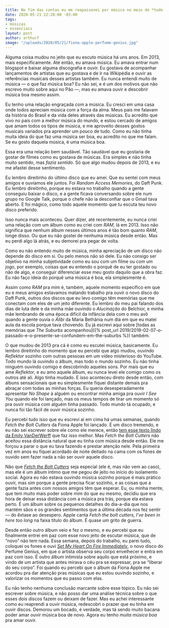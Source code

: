 ```yaml
---
title: No fim das contas eu me reapaixonei por música no meio de *tudo isso*
date: 2020-05-21 22:28:00 -03:00
tags:
- músicas
- essenciais
layout: post
author: arthurf
image: "/uploads/2020/05/21/fiona-apple-perfume-genius.jpg"
---
```


Alguma coisa mudou no jeito que eu escuto música há uns anos. Em 2013, mais especificamente. Até então, eu amava música. Eu amava entrar num blogspot e baixar alguma discografia e ouvir. Eu gostava de acompanhar lançamentos de artistas que eu gostava e de ir na Wikipédia e ouvir as referências musicais desses artistas também. Eu nunca entendi muito de música — o que faz música boa? Eu não sei, e é um dos motivos que não escrevo muito sobre aqui no Pão —, mas eu amava ouvir e descobrir música boa mesmo assim.

Eu tenho uma relação engraçada com a música. Eu cresci em uma casa onde todos apreciam música com a força da alma. Meus pais me falavam da história do Brasil e da vida deles através das músicas. Eu acredito que vivo no país com a melhor música do mundo, e estou cercado de amigos que amam todos os tipos de música, e me aproveito desses gostos musicais variados pra aprender um pouco de tudo. Como eu não tinha muita ideia do que faz uma música ser boa, eu acredito no que me falam. Se eu gosto daquela música, é uma música boa.

Essa era uma relação bem saudável. Tão saudável que eu gostaria de gostar de filmes como eu gostava de músicas. Era simples e não tinha muito sentido, mas _fazia sentido_. Só que algo mudou depois de 2013, e eu me afastei desse sentimento.

Eu lembro direitinho do último disco que eu amei. Que eu sentei com meus amigos e ouvíamos ele juntos. Foi _Random Access Memories_, do Daft Punk. Eu lembro direitinho, porque eu estava no trabalho quando a gente conseguiu baixar o disco, e a gente ficava conversando sobre ele num grupo no Google Talk, porque o chefe não ia desconfiar que o Gmail tava aberto. E foi mágico, como todo aquele momento que tu escuta teu novo disco preferido.

Isso nunca mais aconteceu. Quer dizer, até recentemente, eu nunca criei uma relação com um álbum como eu criei com _RAM_, lá em 2013. Isso não significa que nenhum álbum nesses últimos anos é tão bom quanto _RAM_, longe disso. Ou que eu não gostei de nenhuma música desde então. Mas eu perdi algo lá atrás, e eu demorei pra pegar de volta.

Como eu não entendo muito de música, minha apreciação de um disco não depende do disco em si. Ou pelo menos não só dele. Eu não consigo ser objetivo na minha subjetividade como eu sou com um filme ou com um jogo, por exemplo, coisas que eu entendo o porquê de eu ter gostado ou não de algo, e conseguir diferenciar esse meu gosto daquilo que a obra faz. Eu não faço ideia do porquê uma música é boa, ela simplesmente é.

Assim como _RAM_ pra mim é, também, aquele momento específico em que eu e meus amigos estavamos matando trabalho pra ouvir o novo disco do Daft Punk, outros dos discos que eu levo comigo têm memórias que me conectam com eles de um jeito diferente. Eu lembro do meu pai falando dos dias de luta dele e da minha mãe ouvindo o _Alucinação_ do Belchior, e minha mãe lembrando de uma época difícil da infância dela com o meu avô quando a gente ouvia o _Álibi_ da Maria Bethânia num dia em que eu matei aula da escola porque tava chovendo. Eu já escrevi aqui sobre [todas as memórias que _The Suburbs_ acompanhou]({% post_url 2019/2019-02-07-o-passado-e-o-presente-se-confundem-em-the-suburbs %}) também.

O que mudou de 2013 pra cá é como eu escutei música, basicamente. Eu lembro direitinho do momento que eu percebi que algo mudou, ouvindo _Reflektor_ sozinho com outras pessoas em um vídeo misterioso do YouTube. Todo mundo lá ouvindo o álbum, mas todo o mundo sozinho. Eu não tinha ninguém ouvindo comigo e descobrindo aqueles sons. Por mais que eu ame _Reflektor_, e eu amo aquele álbum, eu nunca levei ele comigo como os outros até ali. Algo tinha mudado. E isso aconteceu direto desde então, com álbuns sensacionais que eu simplesmente fiquei distante demais pra abraçar com todas as minhas forças. Eu queria desesperadamente apresentar _No Shape_ à alguém ou encontrar minha amiga pra ouvir _I See You_ quando ele foi lançado, mas os meus tempos de tirar um momento só pra ouvir música com alguém tinha passado. Todo mundo tá ocupado, e nunca foi tão fácil de ouvir música sozinho.

Eu percebi tudo isso que eu escrevi aí em cima há umas semanas, quando _Fetch the Bolt Cutters_ da Fiona Apple foi lançado. É um disco tremendo, e eu não sei escrever sobre ele como ele merece, então [tem esse texto lindo da Emily VanDerWerff](https://www.vox.com/culture/2020/4/17/21225315/fiona-apple-fetch-the-bolt-cutters-review) que faz isso melhor. Mas _Fetch the Bolt Cutters_ não aceitou essa distância natural que eu tinha com música desde então. Ele me forçou a parar o que eu tava fazendo e prestar atenção nele. Pela primeira vez em anos eu fiquei acordado de noite deitado na cama com os fones de ouvido sem fazer nada a não ser ouvir aquele disco.

Não que [_Fetch the Bolt Cutters_](https://open.spotify.com/album/0fO1KemWL2uCCQmM22iKlj) seja especial (ele é, mas não vem ao caso), mas ele é um álbum íntimo que me pegou de jeito no início do isolamento social. Agora eu não estava ouvindo música sozinho porque é mais prático ouvir, mas sim porque a gente precisa ficar sozinho, e as coisas que a gente fazia antes com nossos amigos têm que esperar. Eu, ou minha mente, que tem muito mais poder sobre mim do que eu mesmo, decidiu que era hora de deixar essa distância com a música pra trás, porque ela estava perto. É um álbum sobre os pequenos detalhes do dia-a-dia que nos mantém sãos e os grandes sentimentos que a última década nos fez sentir — do êxtase ao desespero. Apple canta _Fetch the bolt cutters, I’ve been in here too long_ na faixa título do álbum. É quase um grito de guerra.

Desde então outro álbum veio e fez o mesmo, e eu percebi que eu finalmente entrei em paz com esse novo jeito de escutar música, que de “novo” não tem nada. Essa semana, depois do trabalho, eu parei tudo, coloquei os fones e ouvi [_Set My Heart On Fire Immediately_](https://open.spotify.com/album/6daEdTBi1hyFQgmsnR7oRr?si=3KEHurv6THOH5Tww61vxcg), o novo disco do Perfume Genius, em que o artista observa seu corpo envelhecer e entra em paz com isso. É outro álbum intimista sobre aquilo que está próximo, e vindo de um artista que antes mirava o céu pra se expressar, pra se “liberar do seu corpo”. Foi quando eu percebi que o álbum da Fiona Apple me acordou pra dar atenção pras músicas que eu estou ouvindo sozinho, e valorizar os momentos que eu passo com elas.

Eu não tenho nenhuma conclusão marcante sobre esse tópico. Eu não sei escrever sobre música, e não posso dar uma análise técnica sobre o que esses dois discos fazem ou deixam de fazer. Mas eu achei interessante como eu reaprendi a ouvir música, redescobri o prazer que eu tinha em ouvir discos. Demorou um bocado, é verdade, mas tá sendo muito bacana poder amar ouvir música boa de novo. Agora eu tenho _muita música boa_ pra amar ouvir.
